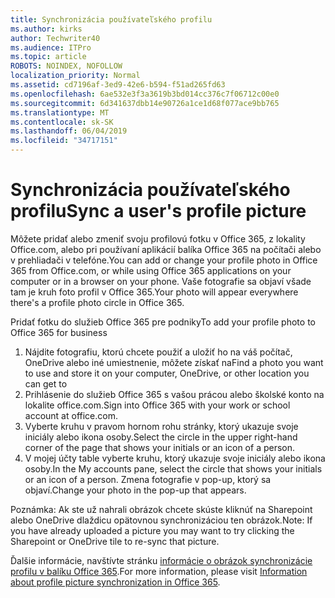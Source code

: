 ```yaml
---
title: Synchronizácia používateľského profilu
ms.author: kirks
author: Techwriter40
ms.audience: ITPro
ms.topic: article
ROBOTS: NOINDEX, NOFOLLOW
localization_priority: Normal
ms.assetid: cd7196af-3ed9-42e6-b594-f51ad265fd63
ms.openlocfilehash: 6ae532e3f3a3619b3bd014cc376c7f06712c00e0
ms.sourcegitcommit: 6d341637dbb14e90726a1ce1d68f077ace9bb765
ms.translationtype: MT
ms.contentlocale: sk-SK
ms.lasthandoff: 06/04/2019
ms.locfileid: "34717151"
---
```

# <a name="sync-a-users-profile-picture"></a><span data-ttu-id="c4acc-102">Synchronizácia používateľského profilu</span><span class="sxs-lookup"><span data-stu-id="c4acc-102">Sync a user's profile picture</span></span>

<p><span data-ttu-id="c4acc-103">Môžete pridať alebo zmeniť svoju profilovú fotku v Office 365, z lokality Office.com, alebo pri používaní aplikácií balíka Office 365 na počítači alebo v prehliadači v telefóne.</span><span class="sxs-lookup"><span data-stu-id="c4acc-103">You can add or change your profile photo in Office 365 from Office.com, or while using Office 365 applications on your computer or in a browser on your phone.</span></span> <span data-ttu-id="c4acc-104">Vaše fotografie sa objaví všade tam je kruh foto profil v Office 365.</span><span class="sxs-lookup"><span data-stu-id="c4acc-104">Your photo will appear everywhere there's a profile photo circle in Office 365.</span></span></p> <p><span data-ttu-id="c4acc-105">Pridať fotku do služieb Office 365 pre podniky</span><span class="sxs-lookup"><span data-stu-id="c4acc-105">To add your profile photo to Office 365 for business</span></span></p> <ol> <li><span data-ttu-id="c4acc-106">Nájdite fotografiu, ktorú chcete použiť a uložiť ho na váš počítač, OneDrive alebo iné umiestnenie, môžete získať na</span><span class="sxs-lookup"><span data-stu-id="c4acc-106">Find a photo you want to use and store it on your computer, OneDrive, or other location you can get to</span></span></li> <li><span data-ttu-id="c4acc-107">Prihlásenie do služieb Office 365 s vašou prácou alebo školské konto na lokalite office.com.</span><span class="sxs-lookup"><span data-stu-id="c4acc-107">Sign into Office 365 with your work or school account at office.com.</span></span></li> <li><span data-ttu-id="c4acc-108">Vyberte kruhu v pravom hornom rohu stránky, ktorý ukazuje svoje iniciály alebo ikona osoby.</span><span class="sxs-lookup"><span data-stu-id="c4acc-108">Select the circle in the upper right-hand corner of the page that shows your initials or an icon of a person.</span></span></li> <li><span data-ttu-id="c4acc-109">V mojej účty table vyberte kruhu, ktorý ukazuje svoje iniciály alebo ikona osoby.</span><span class="sxs-lookup"><span data-stu-id="c4acc-109">In the My accounts pane, select the circle that shows your initials or an icon of a person.</span></span> <span data-ttu-id="c4acc-110">Zmena fotografie v pop-up, ktorý sa objaví.</span><span class="sxs-lookup"><span data-stu-id="c4acc-110">Change your photo in the pop-up that appears.</span></span></li> </ol> <p><span data-ttu-id="c4acc-111">Poznámka: Ak ste už nahrali obrázok chcete skúste kliknúť na Sharepoint alebo OneDrive dlaždicu opätovnou synchronizáciou ten obrázok.</span><span class="sxs-lookup"><span data-stu-id="c4acc-111">Note: If you have already uploaded a picture you may want to try clicking the Sharepoint or OneDrive tile to re-sync that picture.</span></span></p> <p><span data-ttu-id="c4acc-112">Ďalšie informácie, navštívte stránku <a href="https://support.office.com/en-us/article/information-about-profile-picture-synchronization-in-office-365-20594d76-d054-4af4-a660-401133e3d48a?ui=en-US&amp;rs=en-US&amp;ad=US">informácie o obrázok synchronizácie profilu v balíku Office 365</a>.</span><span class="sxs-lookup"><span data-stu-id="c4acc-112">For more information, please visit <a href="https://support.office.com/en-us/article/information-about-profile-picture-synchronization-in-office-365-20594d76-d054-4af4-a660-401133e3d48a?ui=en-US&amp;rs=en-US&amp;ad=US">Information about profile picture synchronization in Office 365</a>.</span></span></p>
